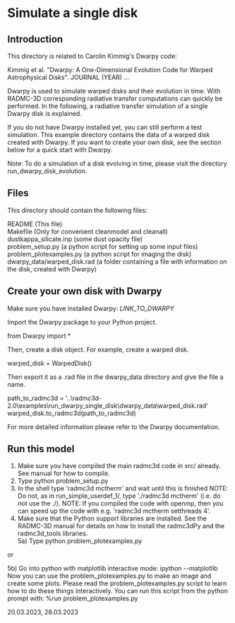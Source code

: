 # Simulate a single disk

Introduction
------------
This directory is related to Carolin Kimmig's Dwarpy code: 

Kimmig et al. "Dwarpy: A One-Dimensional Evolution Code for Warped Astrophysical Disks". JOURNAL (YEAR) ...

Dwarpy is used to simulate warped disks and their evolution in time. With RADMC-3D corresponding radiative transfer computations can quickly be performed. In the following, a radiative transfer simulation of a single Dwarpy disk is explained.

If you do not have Dwarpy installed yet, you can still perform a test simulation. This example directory contains the data of a warped disk created with Dwarpy. If you want to create your own disk, see the section below for a quick start with Dwarpy.

Note: To do a simulation of a disk evolving in time, please visit the directory run_dwarpy_disk_evolution.

Files
-----
This directory should contain the following files:

  README                         (This file)  
  Makefile                       (Only for convenient cleanmodel and cleanall)  
  dustkappa_silicate.inp         (some dust opacity file)  
  problem_setup.py               (a python script for setting up some input files)    
  problem_plotexamples.py        (a python script for imaging the disk)  
  dwarpy_data/warped_disk.rad    (a folder containing a file with information on the disk, created with Dwarpy)
  
  
Create your own disk with Dwarpy
--------------------------------
Make sure you have installed Dwarpy: *LINK_TO_DWARPY*

Import the Dwarpy package to your Python project.

  from Dwarpy import * 

Then, create a disk object. For example, create a warped disk.

  warped_disk = WarpedDisk()

Then export it as a .rad file in the dwarpy_data directory and give the file a name.

  path_to_radmc3d = '..\radmc3d-2.0\examples\run_dwarpy_single_disk\dwarpy_data\warped_disk.rad'
  warped_disk.to_radmc3d(path_to_radmc3d)

For more detailed information please refer to the Dwarpy documentation.


Run this model
--------------
  1) Make sure you have compiled the main radmc3d code in src/ already.
     See manual for how to compile. 
  2) Type 
        python problem_setup.py
  3) In the shell type 'radmc3d mctherm' and wait until this is finished
     NOTE: Do not, as in run_simple_userdef_1/, type './radmc3d mctherm' (i.e.
     do not use the ./). NOTE: If you compiled the code with openmp,
     then you can speed up the code with e.g. 'radmc3d mctherm setthreads 4'.
  4) Make sure that the Python support libraries are installed. See the
     RADMC-3D manual for details on how to install the radmc3dPy and the
     radmc3d_tools libraries.  
  5a) Type 
        python problem_plotexamples.py

or

  5b) Go into python with matplotlib interactive mode:
        ipython --matplotlib
     Now you can use the problem_plotexamples.py to make an image and
     create some plots. Please read the problem_plotexamples.py script
     to learn how to do these things interactively. You can run this
     script from the python prompt with:
        %run problem_plotexamples.py




20.03.2023, 28.03.2023
